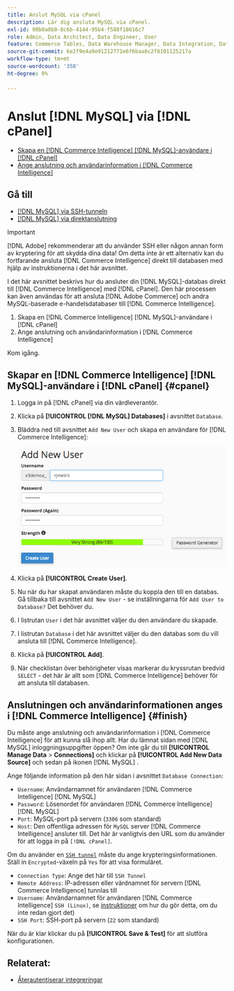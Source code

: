 ```yaml
---
title: Anslut MySQL via cPanel
description: Lär dig ansluta MySQL via cPanel.
exl-id: 90b0a0b0-8c6b-4144-95b4-f588f18616c7
role: Admin, Data Architect, Data Engineer, User
feature: Commerce Tables, Data Warehouse Manager, Data Integration, Data Import/Export, SQL Report Builder
source-git-commit: 6e2f9e4a9e91212771e6f6baa8c2f8101125217a
workflow-type: tm+mt
source-wordcount: '358'
ht-degree: 0%

---
```


# Anslut [!DNL MySQL] via [!DNL cPanel]

* [Skapa en  [!DNL Commerce Intelligence] [!DNL MySQL]-användare i  [!DNL cPanel]](#cpanel)
* [Ange anslutning och användarinformation i  [!DNL Commerce Intelligence]](#finish)

## Gå till

* [[!DNL MySQL] via SSH-tunneln](../integrations/mysql-via-ssh-tunnel.md)
* [[!DNL MySQL] via direktanslutning](../integrations/mysql-via-a-direct-connection.md)

>[!IMPORTANT]
>
>[!DNL Adobe] rekommenderar att du använder SSH eller någon annan form av kryptering för att skydda dina data! Om detta inte är ett alternativ kan du fortfarande ansluta [!DNL Commerce Intelligence] direkt till databasen med hjälp av instruktionerna i det här avsnittet.

I det här avsnittet beskrivs hur du ansluter din [!DNL MySQL]-databas direkt till [!DNL Commerce Intelligence] med [!DNL cPanel]. Den här processen kan även användas för att ansluta [!DNL Adobe Commerce] och andra MySQL-baserade e-handelsdatabaser till [!DNL Commerce Intelligence].

1. Skapa en [!DNL Commerce Intelligence] [!DNL MySQL]-användare i [!DNL cPanel]
1. Ange anslutning och användarinformation i [!DNL Commerce Intelligence]

Kom igång.

## Skapar en [!DNL Commerce Intelligence] [!DNL MySQL]-användare i [!DNL cPanel] {#cpanel}

1. Logga in på [!DNL cPanel] via din värdleverantör.
1. Klicka på **[!UICONTROL [!DNL MySQL] Databases]** i avsnittet `Database`.
1. Bläddra ned till avsnittet `Add New User` och skapa en användare för [!DNL Commerce Intelligence]:

   ![](../../../assets/create-mbi-mysql-user-cpanel.png)

1. Klicka på **[!UICONTROL Create User]**.
1. Nu när du har skapat användaren måste du koppla den till en databas. Gå tillbaka till avsnittet `Add New User` - se inställningarna för `Add User to Database?` Det behöver du.
1. I listrutan `User` i det här avsnittet väljer du den användare du skapade.
1. I listrutan `Database` i det här avsnittet väljer du den databas som du vill ansluta till [!DNL Commerce Intelligence].
1. Klicka på **[!UICONTROL Add]**.
1. När checklistan över behörigheter visas markerar du kryssrutan bredvid `SELECT` - det här är allt som [!DNL Commerce Intelligence] behöver för att ansluta till databasen.

## Anslutningen och användarinformationen anges i [!DNL Commerce Intelligence] {#finish}

Du måste ange anslutning och användarinformation i [!DNL Commerce Intelligence] för att kunna slå ihop allt. Har du lämnat sidan med [!DNL MySQL] inloggningsuppgifter öppen? Om inte går du till **[!UICONTROL Manage Data** > **Connections]** och klickar på **[!UICONTROL Add New Data Source]** och sedan på ikonen [!DNL MySQL] .

Ange följande information på den här sidan i avsnittet `Database Connection`:

* `Username`: Användarnamnet för användaren [!DNL Commerce Intelligence] [!DNL MySQL]
* `Password`: Lösenordet för användaren [!DNL Commerce Intelligence] [!DNL MySQL]
* `Port`: MySQL-port på servern (`3306` som standard)
* `Host`: Den offentliga adressen för `MySQL` server [!DNL Commerce Intelligence] ansluter till. Det här är vanligtvis den URL som du använder för att logga in på `[!DNL cPanel]`.

Om du använder en [`SSH tunnel`](../integrations/mysql-via-ssh-tunnel.md) måste du ange krypteringsinformationen. Ställ in `Encrypted`-växeln på `Yes` för att visa formuläret.

* `Connection Type`: Ange det här till `SSH Tunnel`
* `Remote Address`: IP-adressen eller värdnamnet för servern [!DNL Commerce Intelligence] tunnlas till
* `Username`: Användarnamnet för användaren [!DNL Commerce Intelligence] `SSH (Linux)`, se [instruktioner](../../../data-analyst/importing-data/integrations/mysql-via-ssh-tunnel.md) om hur du gör detta, om du inte redan gjort det)
* `SSH Port`: SSH-port på servern (`22` som standard)

När du är klar klickar du på **[!UICONTROL Save & Test]** för att slutföra konfigurationen.

## Relaterat:

* [Återautentiserar integreringar](https://experienceleague.adobe.com/docs/commerce-knowledge-base/kb/how-to/mbi-reauthenticating-integrations.html)
